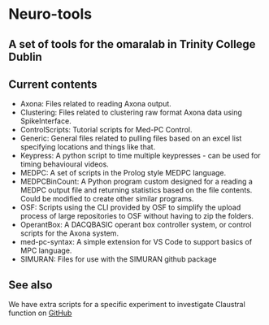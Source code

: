 # Neuro-tools

## A set of tools for the omaralab in Trinity College Dublin

## Current contents

- Axona: Files related to reading Axona output.
- Clustering: Files related to clustering raw format Axona data using SpikeInterface.
- ControlScripts: Tutorial scripts for Med-PC Control.
- Generic: General files related to pulling files based on an excel list specifying locations and things like that.
- Keypress: A python script to time multiple keypresses - can be used for timing behavioural videos.
- MEDPC: A set of scripts in the Prolog style MEDPC language.
- MEDPCBinCount: A Python program custom designed for a reading a MEDPC output file and returning statistics based on the file contents. Could be modified to create other similar programs.
- OSF: Scripts using the CLI provided by OSF to simplify the upload process of large repositories to OSF without having to zip the folders.
- OperantBox: A DACQBASIC operant box controller system, or control scripts for the Axona system.
- med-pc-syntax: A simple extension for VS Code to support basics of MPC language.
- SIMURAN: Files for use with the SIMURAN github package

## See also

We have extra scripts for a specific experiment to investigate Claustral function on [GitHub](https://github.com/seankmartin/Claustrum_Experiment)